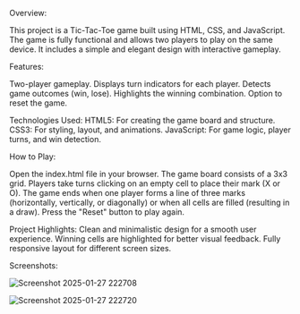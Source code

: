 Overview:

This project is a Tic-Tac-Toe game built using HTML, CSS, and JavaScript. 
The game is fully functional and allows two players to play on the same device. It includes a simple and elegant design with interactive gameplay.

Features:

Two-player gameplay.
Displays turn indicators for each player.
Detects game outcomes (win, lose).
Highlights the winning combination.
Option to reset the game.

Technologies Used:
HTML5: For creating the game board and structure.
CSS3: For styling, layout, and animations.
JavaScript: For game logic, player turns, and win detection.

How to Play:

Open the index.html file in your browser.
The game board consists of a 3x3 grid.
Players take turns clicking on an empty cell to place their mark (X or O).
The game ends when one player forms a line of three marks (horizontally, vertically, or diagonally) or when all cells are filled (resulting in a draw).
Press the "Reset" button to play again.

Project Highlights:
Clean and minimalistic design for a smooth user experience.
Winning cells are highlighted for better visual feedback.
Fully responsive layout for different screen sizes.

Screenshots:

![Screenshot 2025-01-27 222708](https://github.com/user-attachments/assets/47e6a274-a645-4279-a588-a116def6abe7)

![Screenshot 2025-01-27 222720](https://github.com/user-attachments/assets/918a40bc-6027-4a24-8989-81ed0185caf7)

